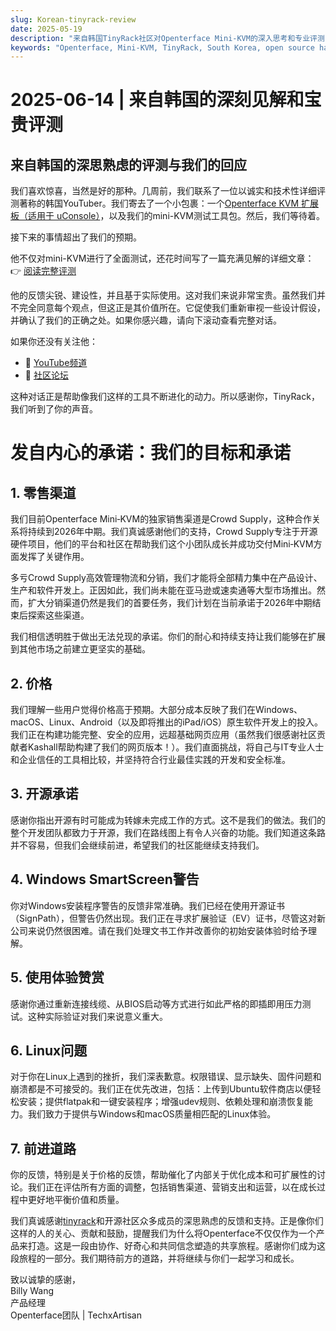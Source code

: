 ```yaml
---
slug: Korean-tinyrack-review
date: 2025-05-19
description: "来自韩国TinyRack社区对Openterface Mini-KVM的深入思考和专业评测，以及我们团队的坦诚回应。这次交流展示了真实使用反馈、我们的开源承诺，以及通过社区协作共同改进工具的历程。"
keywords: "Openterface, Mini-KVM, TinyRack, South Korea, open source hardware, USB KVM, Linux support, community review, honest feedback, tech review, Windows KVM, open hardware response, Crowd Supply, GitHub, development roadmap"
---
```


# 2025-06-14 | 来自韩国的深刻见解和宝贵评测

## 来自韩国的深思熟虑的评测与我们的回应

我们喜欢惊喜，当然是好的那种。几周前，我们联系了一位以诚实和技术性详细评测著称的韩国YouTuber。我们寄去了一个小包裹：一个[Openterface KVM 扩展板（适用于 uConsole）](https://shop.techxartisan.com/products/openterface-kvm-ext-for-uconsole)，以及我们的mini-KVM测试工具包。然后，我们等待着。

接下来的事情超出了我们的预期。

他不仅对mini-KVM进行了全面测试，还花时间写了一篇充满见解的详细文章：
👉 [阅读完整评测](https://tinyrack.net/openterface-mini-kvm)

他的反馈尖锐、建设性，并且基于实际使用。这对我们来说非常宝贵。虽然我们并不完全同意每个观点，但这正是其价值所在。它促使我们重新审视一些设计假设，并确认了我们的正确之处。如果你感兴趣，请向下滚动查看完整对话。

如果你还没有关注他：
- 🎥 [YouTube频道](https://youtube.com/@tinyrack)
- 💬 [社区论坛](https://forum.tinyrack.net)

这种对话正是帮助像我们这样的工具不断进化的动力。所以感谢你，TinyRack，我们听到了你的声音。

# 发自内心的承诺：我们的目标和承诺

## 1. 零售渠道
我们目前Openterface Mini‑KVM的独家销售渠道是Crowd Supply，这种合作关系将持续到2026年中期。我们真诚感谢他们的支持，Crowd Supply专注于开源硬件项目，他们的平台和社区在帮助我们这个小团队成长并成功交付Mini‑KVM方面发挥了关键作用。

多亏Crowd Supply高效管理物流和分销，我们才能将全部精力集中在产品设计、生产和软件开发上。正因如此，我们尚未能在亚马逊或速卖通等大型市场推出。然而，扩大分销渠道仍然是我们的首要任务，我们计划在当前承诺于2026年中期结束后探索这些渠道。

我们相信透明胜于做出无法兑现的承诺。你们的耐心和持续支持让我们能够在扩展到其他市场之前建立更坚实的基础。

## 2. 价格
我们理解一些用户觉得价格高于预期。大部分成本反映了我们在Windows、macOS、Linux、Android（以及即将推出的iPad/iOS）原生软件开发上的投入。我们正在构建功能完整、安全的应用，远超基础网页应用（虽然我们很感谢社区贡献者Kashall帮助构建了我们的网页版本！）。我们直面挑战，将自己与IT专业人士和企业信任的工具相比较，并坚持符合行业最佳实践的开发和安全标准。

## 3. 开源承诺
感谢你指出开源有时可能成为转嫁未完成工作的方式。这不是我们的做法。我们的整个开发团队都致力于开源，我们在路线图上有令人兴奋的功能。我们知道这条路并不容易，但我们会继续前进，希望我们的社区能继续支持我们。

## 4. Windows SmartScreen警告
你对Windows安装程序警告的反馈非常准确。我们已经在使用开源证书（SignPath），但警告仍然出现。我们正在寻求扩展验证（EV）证书，尽管这对新公司来说仍然很困难。请在我们处理文书工作并改善你的初始安装体验时给予理解。

## 5. 使用体验赞赏
感谢你通过重新连接线缆、从BIOS启动等方式进行如此严格的即插即用压力测试。这种实际验证对我们来说意义重大。

## 6. Linux问题
对于你在Linux上遇到的挫折，我们深表歉意。权限错误、显示缺失、固件问题和崩溃都是不可接受的。我们正在优先改进，包括：上传到Ubuntu软件商店以便轻松安装；提供flatpak和一键安装程序；增强udev规则、依赖处理和崩溃恢复能力。我们致力于提供与Windows和macOS质量相匹配的Linux体验。

## 7. 前进道路
你的反馈，特别是关于价格的反馈，帮助催化了内部关于优化成本和可扩展性的讨论。我们正在评估所有方面的调整，包括销售渠道、营销支出和运营，以在成长过程中更好地平衡价值和质量。

我们真诚感谢[tinyrack](https://www.youtube.com/@tinyrack)和开源社区众多成员的深思熟虑的反馈和支持。正是像你们这样的人的关心、贡献和鼓励，提醒我们为什么将Openterface不仅仅作为一个产品来打造。这是一段由协作、好奇心和共同信念塑造的共享旅程。感谢你们成为这段旅程的一部分。我们期待前方的道路，并将继续与你们一起学习和成长。

致以诚挚的感谢，  
Billy Wang  
产品经理  
Openterface团队 | TechxArtisan